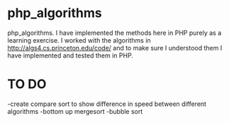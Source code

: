 php_algorithms
==============

php_algorithms. I have implemented the methods here in PHP purely as a learning exercise.
I worked with the algorithms in http://algs4.cs.princeton.edu/code/ and to make sure I understood
them I have implemented and tested them in PHP.



TO DO 
============

-create compare sort to show difference in speed between different algorithms
-bottom up mergesort
-bubble sort
